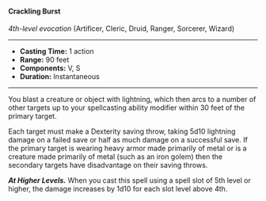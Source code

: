 #### Crackling Burst
*4th-level evocation* (Artificer, Cleric, Druid, Ranger, Sorcerer, Wizard)
___
- **Casting Time:** 1 action
- **Range:** 90 feet
- **Components:** V, S
- **Duration:** Instantaneous
---
You blast a creature or object with lightning, 
which then arcs to a number of other targets up to 
your spellcasting ability modifier within 30 feet of 
the primary target.

Each target must make a Dexterity saving throw, 
taking 5d10 lightning damage on a failed save or half
as much damage on a successful save. If the primary 
target is wearing heavy armor made primarily of 
metal or is a creature made primarily of metal (such 
as an iron golem) then the secondary targets have 
disadvantage on their saving throws.

***At Higher Levels.*** When you cast this spell using a 
spell slot of 5th level or higher, the damage increases
by 1d10 for each slot level above 4th.

